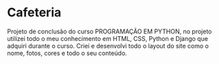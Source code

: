 # Cafeteria
Projeto de conclusão do curso PROGRAMAÇÃO EM PYTHON, no projeto utilizei todo o meu conhecimento em HTML, 
CSS, Python e Django que adquiri durante o curso. Criei e desenvolvi todo o layout do site como o nome, fotos, cores e 
todo o seu conteúdo.
